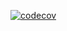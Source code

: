 [![codecov](https://codecov.io/github/software-design-project-2025/sdp-backend/branch/testing-pipeline%2Fndivho/graph/badge.svg?token=4EF06CDYUG)](https://codecov.io/github/software-design-project-2025/sdp-backend)
